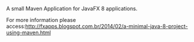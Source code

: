 A small Maven Application for JavaFX 8 applications.

For more information please access:http://fxapps.blogspot.com.br/2014/02/a-minimal-java-8-project-using-maven.html 
